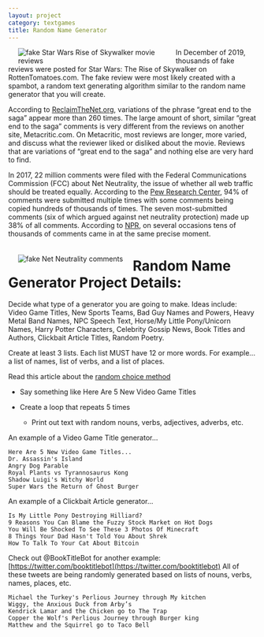 ```yaml
---
layout: project
category: textgames
title: Random Name Generator
---
```

<img src="/apcsp/textgames/star-wars-rotten-tomatoes-6000-audience-reviews-2.jpeg" style="max-width:300px!important;padding:0px 20px;float:left;" alt="fake Star Wars Rise of Skywalker movie reviews">

In December of 2019, thousands of fake reviews were posted for Star Wars: The Rise of Skywalker on RottenTomatoes.com. The fake review were most likely created with a spambot, a random text generating algorithm similar to the random name generator that you will create.

According to [ReclaimTheNet.org](https://reclaimthenet.org/new-data-shows-strange-patterns-in-rotten-tomatoes-star-wars-the-rise-of-skywalker-audience-reviews/), variations of the phrase “great end to the saga” appear more than 260 times. The large amount of short, similar “great end to the saga” comments is very different from the reviews on another site, Metacritic.com. On Metacritic, most reviews are longer, more varied, and discuss what the reviewer liked or disliked about the movie. Reviews that are variations of “great end to the saga” and nothing else are very hard to find.

In 2017, 22 million comments were filed with the Federal Communications Commission (FCC) about Net Neutrality, the issue of whether all web traffic should be treated equally. According to the [Pew Research Center](https://www.pewresearch.org/internet/2017/11/29/public-comments-to-the-federal-communications-commission-about-net-neutrality-contain-many-inaccuracies-and-duplicates/), 94% of comments were submitted multiple times with some comments being copied hundreds of thousands of times. The seven most-submitted comments (six of which argued against net neutrality protection) made up 38% of all comments. According to [NPR](https://www.npr.org/2017/12/14/570262688/as-fcc-prepares-net-neutrality-vote-study-finds-millions-of-fake-comments), on several occasions tens of thousands of comments came in at the same precise moment.

<img src="/apcsp/textgames/fake-net-neutrality-comments.jpg" style="max-width:300px!important;padding:20px;float:left;" alt="fake Net Neutrality comments">

# Random Name Generator Project Details:

Decide what type of a generator you are going to make. Ideas include: Video Game Titles, New Sports Teams, Bad Guy Names and Powers, Heavy Metal Band Names, NPC Speech Text, Horse/My Little Pony/Unicorn Names, Harry Potter Characters, Celebrity Gossip News, Book Titles and Authors, Clickbait Article Titles, Random Poetry.

Create at least 3 lists. Each list MUST have 12 or more words. For example... a list of names, list of verbs, and a list of places.

Read this article about the [random choice method](https://www.w3schools.com/python/ref_random_choice.asp)

- Say something like Here Are 5 New Video Game Titles

- Create a loop that repeats 5 times

  - Print out text with random nouns, verbs, adjectives, adverbs, etc.

An example of a Video Game Title generator...
```
Here Are 5 New Video Game Titles...
Dr. Assassin's Island
Angry Dog Parable
Royal Plants vs Tyrannosaurus Kong
Shadow Luigi's Witchy World
Super Wars the Return of Ghost Burger
```
An example of a Clickbait Article generator...
```
Is My Little Pony Destroying Hilliard?
9 Reasons You Can Blame the Fuzzy Stock Market on Hot Dogs
You Will Be Shocked To See These 3 Photos Of Minecraft
8 Things Your Dad Hasn't Told You About Shrek
How To Talk To Your Cat About Bitcoin
```
Check out @BookTitleBot for another example: [https://twitter.com/booktitlebot](https://twitter.com/booktitlebot)  All of these tweets are being randomly generated based on lists of nouns, verbs, names, places, etc.

```
Michael the Turkey's Perlious Journey through My kitchen
Wiggy, the Anxious Duck from Arby’s
Kendrick Lamar and the Chicken go to The Trap
Copper the Wolf's Perlious Journey through Burger king
Matthew and the Squirrel go to Taco Bell
```
